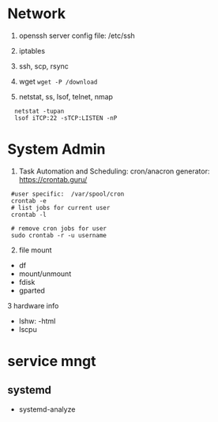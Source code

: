 # Network
1. openssh server
  config file: /etc/ssh
2. iptables
3.  ssh, scp, rsync
4. wget `wget -P /download`
 
5. netstat, ss, lsof, telnet, nmap

```
  netstat -tupan
  lsof iTCP:22 -sTCP:LISTEN -nP

```

# System Admin
1. Task Automation and Scheduling:  cron/anacron
  generator:   https://crontab.guru/

```
 #user specific:  /var/spool/cron 
 crontab -e
 # list jobs for current user
 crontab -l

 # remove cron jobs for user
 sudo crontab -r -u username

```

2. file mount
  - df
  - mount/unmount
  - fdisk
  - gparted

3 hardware info
  - lshw: -html
  - lscpu

# service mngt

## systemd
- systemd-analyze